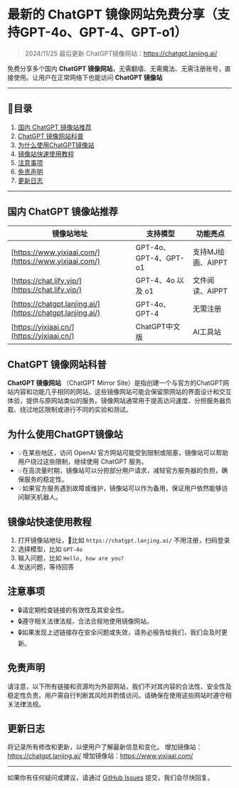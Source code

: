 # 最新的 ChatGPT 镜像网站免费分享（支持GPT-4o、GPT-4、GPT-o1）

> 2024/11/25 最后更新 ChatGPT镜像网站：https://chatgpt.lanjing.ai/

免费分享多个国内 **ChatGPT 镜像网站**，无需翻墙、无需魔法、无需注册账号，直接使用。让用户在正常网络下也能访问 **ChatGPT 镜像站**

---

## 📘目录
1. [国内 ChatGPT 镜像站推荐](#国内-ChatGPT-镜像站推荐)
2. [ChatGPT 镜像网站科普](#ChatGPT-镜像网站科普)
3. [为什么使用ChatGPT镜像站](#为什么使用ChatGPT镜像站)
4. [镜像站快速使用教程](#镜像站快速使用教程)
5. [注意事项](#注意事项)
6. [免责声明](#免责声明)
7. [更新日志](#更新日志)

---

## 国内 ChatGPT 镜像站推荐

| 镜像站地址   | 支持模型       | 功能亮点          |
| ------------ | -------------- | ----------------- |
| [https://www.yixiaai.com/](https://www.yixiaai.com/) | GPT-4o、GPT-4、GPT-o1 | 支持MJ绘画、AIPPT |
| [https://chat.lify.vip/](https://chat.lify.vip/) | GPT-4、4o 以及 o1 | 文件阅读、AIPPT |
| [https://chatgpt.lanjing.ai/](https://chatgpt.lanjing.ai/) | GPT-4o、GPT-4 | 无需注册 |
| [https://yixiaai.cn/](https://yixiaai.cn/) | ChatGPT中文版 | AI工具站 |

## ChatGPT 镜像网站科普

**ChatGPT 镜像网站** （ChatGPT Mirror Site）是指创建一个与官方的ChatGPT网站内容和功能几乎相同的网站。这些镜像网站可能会保留原网站的界面设计和交互体验，提供与原网站类似的服务。镜像网站通常用于提高访问速度、分担服务器负载、绕过地区限制或进行不同的实验和测试。

## 为什么使用ChatGPT镜像站

- 💡在某些地区，访问 OpenAI 官方网站可能受到限制或阻塞，镜像站可以帮助用户绕过这些限制，继续使用 ChatGPT 服务。
- 💡在高流量时期，镜像站可以分担部分用户请求，减轻官方服务器的负担，确保服务的稳定性。
- 💡如果官方服务遇到故障或维护，镜像站可以作为备用，保证用户依然能够访问聊天机器人。

## 镜像站快速使用教程

1. 打开镜像站地址，🌟比如 `https://chatgpt.lanjing.ai/` 不用注册，扫码登录
2. 选择模型，比如 `GPT-4o`
3. 输入问题，比如 `Hello, how are you?`
4. 发送问题，等待回答

## 注意事项

- 🔒请定期检查链接的有效性及其安全性。
- 🔒遵守相关法律法规，合法合规地使用镜像网站。
- 🔒如果发现上述链接存在安全问题或失效，请务必报告给我们，我们会及时更新。

## 免责声明
请注意，以下所有链接和资源均为外部网站，我们不对其内容的合法性、安全性及稳定性负责。用户需自行判断其风险并酌情访问。请确保在使用这些网站时遵守相关法律法规。

## 更新日志

将记录所有修改和更新，以便用户了解最新信息和变化。
增加镜像站：https://chatgpt.lanjing.ai/
增加镜像站：https://www.yixiaai.com/

---

如果你有任何疑问或建议，请通过 [GitHub Issues](https://github.com/your-repo/issues) 提交，我们会尽快回复。
